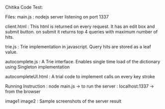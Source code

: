 Chitika Code Test:

Files:
main.js		: nodejs server listening on port 1337

client.html	: This html is returned on every request. It has an edit box and submit button.
			on submit it returns top 4 queries with maximum number of hits.

trie.js		: Trie implementation in javascript. Query hits are stored as a leaf value.


autocomplete.js	: A Trie interface. Enables single time load of the dictionary using Singleton implementation

autocompleteUI.html
		: A trial code to implement calls on every key stroke


Running Instruction
		: node main.js	-> to run the server
		: localhost:1337 -> from the browser

image1
image2		: Sample screenshots of the server result